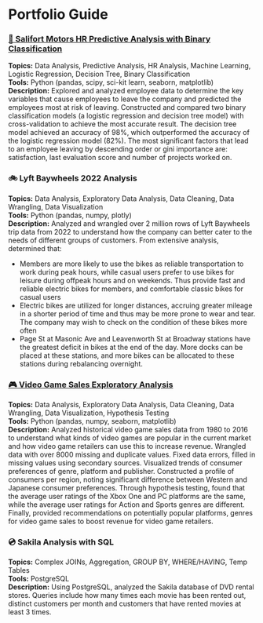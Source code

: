 # Portfolio Guide

### [💼 Salifort Motors HR Predictive Analysis with Binary Classification](https://github.com/kuehbiko/01-Portfolio-Projects/tree/main/Salifort%20Motors%20HR%20Predictive%20Analysis)
**Topics:** Data Analysis, Predictive Analysis, HR Analysis, Machine Learning, Logistic Regression, Decision Tree, Binary Classification \
**Tools:** Python (pandas, scipy, sci-kit learn, seaborn, matplotlib) \
**Description:** Explored and analyzed employee data to determine the key variables that cause employees to leave the company and predicted the employees most at risk of leaving. Constructed and compared two binary classification models (a logistic regression and decision tree model) with cross-validation to achieve the most accurate result. The decision tree model achieved an accuracy of 98%, which outperformed the accuracy of the logistic regression model (82%). The most significant factors that lead to an employee leaving by descending order or gini importance are: satisfaction, last evaluation score and number of projects worked on.

### 🚲 Lyft Baywheels 2022 Analysis 
**Topics:** Data Analysis, Exploratory Data Analysis, Data Cleaning, Data Wrangling, Data Visualization \
**Tools:** Python (pandas, numpy, plotly) \
**Description:** Analyzed and wrangled over 2 million rows of Lyft Baywheels trip data from 2022 to understand how the company can better cater to the needs of different groups of customers. From extensive analysis, determined that:
- Members are more likely to use the bikes as reliable transportation to work during peak hours, while casual users prefer to use bikes for leisure during offpeak hours and on weekends. Thus provide fast and reliable electric bikes for members, and comfortable classic bikes for casual users 
- Electric bikes are utilized for longer distances, accruing greater mileage in a shorter period of time and thus may be more prone to wear and tear. The company may wish to check on the condition of these bikes more often
- Page St at Masonic Ave and Leavenworth St at Broadway stations have the greatest deficit in bikes at the end of the day. More docks can be placed at these stations, and more bikes can be allocated to these stations during rebalancing overnight. 


### [🎮 Video Game Sales Exploratory Analysis](https://github.com/kuehbiko/01-Portfolio-Projects/tree/main/Video%20Game%20Sales%20Exploratory%20Analysis)
**Topics:** Data Analysis, Exploratory Data Analysis, Data Cleaning, Data Wrangling, Data Visualization, Hypothesis Testing \
**Tools:** Python (pandas, numpy, seaborn, matplotlib) \
**Description:** Analyzed historical video game sales data from 1980 to 2016 to understand what kinds of video games are popular in the current market and how video game retailers can use this to increase revenue. Wrangled data with over 8000 missing and duplicate values. Fixed data errors, filled in missing values using secondary sources. Visualized trends of consumer preferences of genre, platform and publisher. Constructed a profile of consumers per region, noting significant difference between Western and Japanese consumer preferences. Through hypothesis testing, found that the average user ratings of the Xbox One and PC platforms are the same, while the average user ratings for Action and Sports genres are different. Finally, provided recommendations on potentially popular platforms, genres for video game sales to boost revenue for video game retailers.

### 💿 Sakila Analysis with SQL
**Topics:** Complex JOINs, Aggregation, GROUP BY, WHERE/HAVING, Temp Tables \
**Tools:** PostgreSQL \
**Description:** Using PostgreSQL, analyzed the Sakila database of DVD rental stores. Queries include how many times each movie has been rented out, distinct customers per month and customers that have rented movies at least 3 times.
